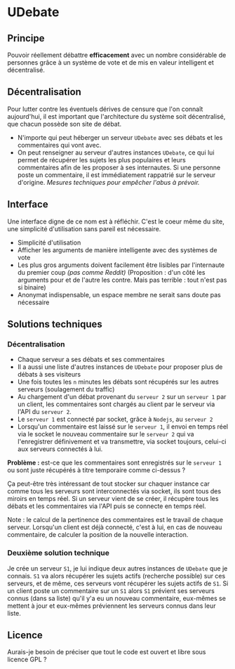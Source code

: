UDebate
=======

Principe
--------

Pouvoir réellement débattre **efficacement** avec un nombre considérable de personnes grâce à un système de vote et de mis en valeur intelligent et décentralisé.

Décentralisation
----------------

Pour lutter contre les éventuels dérives de censure que l'on connaît aujourd'hui, il est important que l'architecture du système soit décentralisé, que chacun possède son site de débat.

- N'importe qui peut héberger un serveur `UDebate` avec ses débats et les commentaires qui vont avec.
- On peut renseigner au serveur d'autres instances `UDebate`, ce qui lui permet de récupérer les sujets les plus populaires et leurs commentaires afin de les proposer à ses internautes. Si une personne poste un commentaire, il est immédiatement rappatrié sur le serveur d'origine. *Mesures techniques pour empêcher l'abus à prévoir.*

Interface
---------

Une interface digne de ce nom est à réfléchir. C'est le coeur même du site, une simplicité d'utilisation sans pareil est nécessaire.

- Simplicité d'utilisation
- Afficher les arguments de manière intelligente avec des systèmes de vote
- Les plus gros arguments doivent facilement être lisibles par l'internaute du premier coup *(pas comme Reddit)* (Proposition : d'un côté les arguments pour et de l'autre les contre. Mais pas terrible : tout n'est pas si binaire)
- Anonymat indispensable, un espace membre ne serait sans doute pas nécessaire

Solutions techniques
--------------------

### Décentralisation

- Chaque serveur a ses débats et ses commentaires
- Il a aussi une liste d'autres instances de `UDebate` pour proposer plus de débats à ses visiteurs
- Une fois toutes les `n` minutes les débats sont récupérés sur les autres serveurs (soulagement du traffic)
- Au chargement d'un débat provenant du `serveur 2` sur un `serveur 1` par un client, les commentaires sont chargés au client par le serveur via l'API du `serveur 2`.
- Le `serveur 1` est connecté par socket, grâce à `Nodejs`, au `serveur 2`
- Lorsqu'un commentaire est laissé sur le `serveur 1`, il envoi en temps réel via le socket le nouveau commentaire sur le `serveur 2` qui va l'enregistrer définivement et va transmettre, via socket toujours, celui-ci aux serveurs connectés à lui.

**Problème :** est-ce que les commentaires sont enregistrés sur le `serveur 1` ou sont juste récupérés à titre temporaire comme ci-dessus ?

Ça peut-être très intéressant de tout stocker sur chaquer instance car comme tous les serveurs sont interconnectés via socket, ils sont tous des miroirs en temps réel.
Si un serveur vient de se créer, il récupère tous les débats et les commentaires via l'API puis se connecte en temps réel.

Note : le calcul de la pertinence des commentaires est le travail de chaque serveur. Lorsqu'un client est déjà connecté, c'est à lui, en cas de nouveau commentaire, de calculer la position de la nouvelle interaction.

### Deuxième solution technique
Je crée un serveur `S1`, je lui indique deux autres instances de `UDebate` que je connais. `S1` va alors récupérer les sujets actifs (recherche possible) sur ces serveurs, et de même, ces serveurs vont récupérer les sujets actifs de `S1`. Si un client poste un commentaire sur un `S1` alors `S1` prévient ses serveurs connus (dans sa liste) qu'il y'a eu un nouveau commentaire, eux-mêmes se mettent à jour et eux-mêmes préviennent les serveurs connus dans leur liste.


Licence
-------

Aurais-je besoin de préciser que tout le code est ouvert et libre sous licence GPL ?
